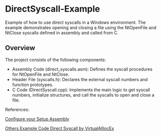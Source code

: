 # DirectSyscall-Example

Example of how to use direct syscalls in a Windows environment. The example demonstrates opening and closing a file using the NtOpenFile and NtClose syscalls defined in assembly and called from C.

## Overview

The project consists of the following components:

- Assembly Code (direct_syscalls.asm): Defines the syscall procedures for NtOpenFile and NtClose.
- Header File (syscalls.h): Declares the external syscall numbers and function prototypes.
- C Code (DirectSyscall.cpp): Implements the main logic to get syscall numbers, initialize structures, and call the syscalls to open and close a file.

References:

[Configure your Setup Assembly](https://programminghaven.home.blog/2020/02/16/setup-an-assembly-project-on-visual-studio-2019/)

[Others Example Code Direct Syscall by VirtualAlllocEx](https://github.com/VirtualAlllocEx/Direct-Syscalls-vs-Indirect-Syscalls)
